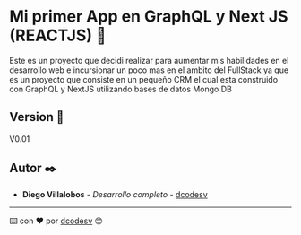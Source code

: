 # Mi primer App en GraphQL y Next JS (REACTJS) 🚀

Este es un proyecto que decidi realizar para aumentar mis habilidades en el desarrollo web e incursionar un poco mas en el ambito del FullStack ya que es un proyecto
que consiste en un pequeño CRM el cual esta construido con GraphQL y NextJS utilizando bases de datos Mongo DB


## Version 📌

V0.01

## Autor ✒️

* **Diego Villalobos** - *Desarrollo completo* - [dcodesv](https://github.com/dcodesv)

---
⌨️ con ❤️ por [dcodesv](https://dcodesv.dev) 😊
